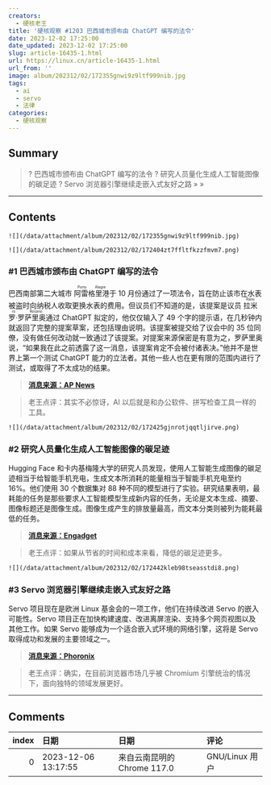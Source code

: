 ```yaml
---
creators:
  - 硬核老王
title: '硬核观察 #1203 巴西城市颁布由 ChatGPT 编写的法令'
date: 2023-12-02 17:25:00
date_updated: 2023-12-02 17:25:00
slug: article-16435-1.html
url: https://linux.cn/article-16435-1.html
url_from: ''
image: album/202312/02/172355gnwi9z9ltf999nib.jpg
tags:
  - ai
  - servo
  - 法律
categories:
  - 硬核观察
---
```


## Summary

> ? 巴西城市颁布由 ChatGPT 编写的法令
> ? 研究人员量化生成人工智能图像的碳足迹
> ? Servo 浏览器引擎继续走嵌入式友好之路
> » 
> »

***

<!-- more -->

## Contents

`![](/data/attachment/album/202312/02/172355gnwi9z9ltf999nib.jpg)`

`![](/data/attachment/album/202312/02/172404zt7ffltfkzzfmvm7.png)`

### #1 巴西城市颁布由 ChatGPT 编写的法令

巴西南部第二大城市 <ruby> 阿雷格里港 <rt>  Porto Alegre </rt></ruby> 于 10 月份通过了一项法令，旨在防止该市在水表被盗时向纳税人收取更换水表的费用。但议员们不知道的是，该提案是议员 <ruby> 拉米罗·罗萨里奥 <rt>  Ramiro Rosário </rt></ruby> 通过 ChatGPT 拟定的，他仅仅输入了 49 个字的提示语，在几秒钟内就返回了完整的提案草案，还包括理由说明。该提案被提交给了议会中的 35 位同僚，没有做任何改动就一致通过了该提案。对提案来源保密是有意为之，罗萨里奥说，“如果我在此之前透露了这一消息，该提案肯定不会被付诸表决。”他并不是世界上第一个测试 ChatGPT 能力的立法者。其他一些人也在更有限的范围内进行了测试，或取得了不太成功的结果。

> 
> **[消息来源：AP News](https://apnews.com/article/brazil-artificial-intelligence-porto-alegre-5afd1240afe7b6ac202bb0bbc45e08d4)**
> 
> 
> 

> 
> 老王点评：其实不必惊讶，AI 以后就是和办公软件、拼写检查工具一样的工具。
> 
> 
> 

`![](/data/attachment/album/202312/02/172425gjnrotjqqtljirve.png)`

### #2 研究人员量化生成人工智能图像的碳足迹

Hugging Face 和卡内基梅隆大学的研究人员发现，使用人工智能生成图像的碳足迹相当于给智能手机充电，生成文本所消耗的能量相当于智能手机充电至约 16%。他们使用 30 个数据集对 88 种不同的模型进行了实验。研究结果表明，最耗能的任务是那些要求人工智能模型生成新内容的任务，无论是文本生成、摘要、图像标题还是图像生成。图像生成产生的排放量最高，而文本分类则被列为能耗最低的任务。

> 
> **[消息来源：Engadget](https://www.engadget.com/researchers-quantify-the-carbon-footprint-of-generating-ai-images-173538174.html?src=rss)**
> 
> 
> 

> 
> 老王点评：如果从节省的时间和成本来看，降低的碳足迹更多。
> 
> 
> 

`![](/data/attachment/album/202312/02/172442kleb98tseasstdi8.png)`

### #3 Servo 浏览器引擎继续走嵌入式友好之路

Servo 项目现在是欧洲 Linux 基金会的一项工作，他们在持续改进 Servo 的嵌入可能性。Servo 项目正在加快构建速度、改进离屏渲染、支持多个网页视图以及其他工作。如果 Servo 能够成为一个适合嵌入式环境的网络引擎，这将是 Servo 取得成功和发展的主要领域之一。

> 
> **[消息来源：Phoronix](https://www.phoronix.com/news/Servo-November-2023)**
> 
> 
> 

> 
> 老王点评：确实，在目前浏览器市场几乎被 Chromium 引擎统治的情况下，面向独特的领域发展更好。
> 
> 
>

***

## Comments

|   index | 日期                | 日期                                       | 评论     |
|--------:|:--------------------|:-------------------------------------------|:---------|
|       0 | 2023-12-06 13:17:55 | 来自云南昆明的 Chrome 117.0|GNU/Linux 用户 | 太魔幻了 |
